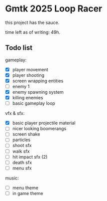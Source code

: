 # Gmtk 2025 Loop Racer

this project has the sauce.

time left as of writing: 49h.

## Todo list

gameplay:
- [x] player movement
- [x] player shooting
- [x] screen wrapping entities
- [ ] enemy 1
- [x] enemy spawning system
- [x] killing enemies
- [ ] basic gameplay loop

vfx & sfx:
- [x] basic player projectile material
- [ ] nicer looking boomerangs
- [ ] screen shake
- [ ] particles
- [ ] shoot sfx
- [ ] walk sfx
- [ ] hit impact sfx (2)
- [ ] death sfx
- [ ] menu sfx

music:
- [ ] menu theme
- [ ] in game theme
